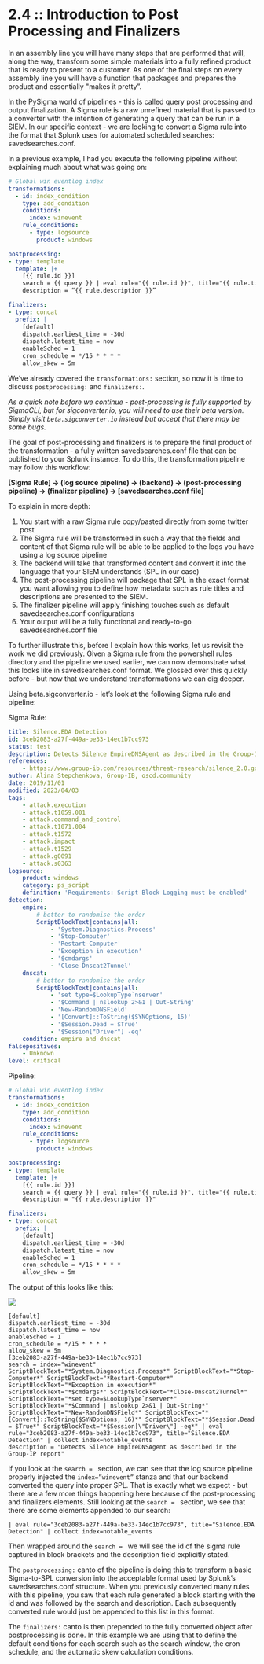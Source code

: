 # 2.4 :: Introduction to Post Processing and Finalizers
In an assembly line you will have many steps that are performed that will, along the way, transform some simple materials into a fully refined product that is ready to present to a customer. As one of the final steps on every assembly line you will have a function that packages and prepares the product and essentially "makes it pretty”.

In the PySigma world of pipelines - this is called query post processing and output finalization. A Sigma rule is a raw unrefined material that is passed to a converter with the intention of generating a query that can be run in a SIEM. In our specific context - we are looking to convert a Sigma rule into the format that Splunk uses for automated scheduled searches: savedsearches.conf.

In a previous example, I had you execute the following pipeline without explaining much about what was going on:

```yaml
# Global win eventlog index
transformations:
  - id: index_condition
    type: add_condition
    conditions:
      index: winevent
    rule_conditions:
      - type: logsource
        product: windows

postprocessing:
- type: template
  template: |+
    [{{ rule.id }}]
    search = {{ query }} | eval rule="{{ rule.id }}", title="{{ rule.title }}" | collect index=notable_events
    description = “{{ rule.description }}”

finalizers:
- type: concat
  prefix: |
    [default]
    dispatch.earliest_time = -30d
    dispatch.latest_time = now
    enableSched = 1
    cron_schedule = */15 * * * *
    allow_skew = 5m
```

We’ve already covered the `transformations:` section, so now it is time to discuss `postprocessing:` and `finalizers:`.

*As a quick note before we continue - post-processing is fully supported by SigmaCLI, but for sigconverter.io, you will need to use their beta version. Simply visit `beta.sigconverter.io` instead but accept that there may be some bugs.*

The goal of post-processing and finalizers is to prepare the final product of the transformation - a fully written savedsearches.conf file that can be published to your Splunk instance. To do this, the transformation pipeline may follow this workflow:  
  
**[Sigma Rule] → (log source pipeline) → (backend) → (post-processing pipeline) → (finalizer pipeline) → [savedsearches.conf file]**  

To explain in more depth:
1.  You start with a raw Sigma rule copy/pasted directly from some twitter post   
2.  The Sigma rule will be transformed in such a way that the fields and content of that Sigma rule will be able to be applied to the logs you have using a log source pipeline
3.  The backend will take that transformed content and convert it into the language that your SIEM understands (SPL in our case)
4.  The post-processing pipeline will package that SPL in the exact format you want allowing you to define how metadata such as rule titles and descriptions are presented to the SIEM.
5.  The finalizer pipeline will apply finishing touches such as default savedsearches.conf configurations
6.  Your output will be a fully functional and ready-to-go savedsearches.conf file

To further illustrate this, before I explain how this works, let us revisit the work we did previously. Given a Sigma rule from the powershell rules directory and the pipeline we used earlier, we can now demonstrate what this looks like in savedsearches.conf format. We glossed over this quickly before - but now that we understand transformations we can dig deeper.

Using beta.sigconverter.io - let’s look at the following Sigma rule and pipeline:  
  
Sigma Rule:  
```yaml
title: Silence.EDA Detection
id: 3ceb2083-a27f-449a-be33-14ec1b7cc973
status: test
description: Detects Silence EmpireDNSAgent as described in the Group-IP report
references:
    - https://www.group-ib.com/resources/threat-research/silence_2.0.going_global.pdf
author: Alina Stepchenkova, Group-IB, oscd.community
date: 2019/11/01
modified: 2023/04/03
tags:
    - attack.execution
    - attack.t1059.001
    - attack.command_and_control
    - attack.t1071.004
    - attack.t1572
    - attack.impact
    - attack.t1529
    - attack.g0091
    - attack.s0363
logsource:
    product: windows
    category: ps_script
    definition: 'Requirements: Script Block Logging must be enabled'
detection:
    empire:
        # better to randomise the order
        ScriptBlockText|contains|all:
            - 'System.Diagnostics.Process'
            - 'Stop-Computer'
            - 'Restart-Computer'
            - 'Exception in execution'
            - '$cmdargs'
            - 'Close-Dnscat2Tunnel'
    dnscat:
        # better to randomise the order
        ScriptBlockText|contains|all:
            - 'set type=$LookupType`nserver'
            - '$Command | nslookup 2>&1 | Out-String'
            - 'New-RandomDNSField'
            - '[Convert]::ToString($SYNOptions, 16)'
            - '$Session.Dead = $True'
            - '$Session["Driver"] -eq'
    condition: empire and dnscat
falsepositives:
    - Unknown
level: critical
```
Pipeline:

```yaml
# Global win eventlog index
transformations:
  - id: index_condition
    type: add_condition
    conditions:
      index: winevent
    rule_conditions:
      - type: logsource
        product: windows

postprocessing:
- type: template
  template: |+
    [{{ rule.id }}]
    search = {{ query }} | eval rule="{{ rule.id }}", title="{{ rule.title }}" | collect index=notable_events
    description = "{{ rule.description }}"

finalizers:
- type: concat
  prefix: |
    [default]
    dispatch.earliest_time = -30d
    dispatch.latest_time = now
    enableSched = 1
    cron_schedule = */15 * * * *
    allow_skew = 5m
```
The output of this looks like this:

![](https://github.com/The-Taggart-Institute/de-with-sigma/blob/main/Images/finalizer%2Bpostprocessing.png)

```
[default]
dispatch.earliest_time = -30d
dispatch.latest_time = now
enableSched = 1
cron_schedule = */15 * * * *
allow_skew = 5m
[3ceb2083-a27f-449a-be33-14ec1b7cc973]
search = index="winevent" ScriptBlockText="*System.Diagnostics.Process*" ScriptBlockText="*Stop-Computer*" ScriptBlockText="*Restart-Computer*" ScriptBlockText="*Exception in execution*" ScriptBlockText="*$cmdargs*" ScriptBlockText="*Close-Dnscat2Tunnel*" ScriptBlockText="*set type=$LookupType`nserver*" ScriptBlockText="*$Command | nslookup 2>&1 | Out-String*" ScriptBlockText="*New-RandomDNSField*" ScriptBlockText="*[Convert]::ToString($SYNOptions, 16)*" ScriptBlockText="*$Session.Dead = $True*" ScriptBlockText="*$Session[\"Driver\"] -eq*" | eval rule="3ceb2083-a27f-449a-be33-14ec1b7cc973", title="Silence.EDA Detection" | collect index=notable_events
description = "Detects Silence EmpireDNSAgent as described in the Group-IP report"
```
If you look at the `search = ` section, we can see that the log source pipeline properly injected the `index=”winevent”` stanza and that our backend converted the query into proper SPL. That is exactly what we expect - but there are a few more things happening here because of the post-processing and finalizers elements. Still looking at the `search = ` section, we see that there are some elements appended to our search:

`| eval rule="3ceb2083-a27f-449a-be33-14ec1b7cc973", title="Silence.EDA Detection" | collect index=notable_events`

Then wrapped around the `search = ` we will see the id of the sigma rule captured in block brackets and the description field explicitly stated.

The `postprocessing:` canto of the pipeline is doing this to transform a basic Sigma-to-SPL conversion into the acceptable format used by Splunk’s savedsearches.conf structure. When you previously converted many rules with this pipeline, you saw that each rule generated a block starting with the id and was followed by the search and description. Each subsequently converted rule would just be appended to this list in this format.

The `finalizers:` canto is then prepended to the fully converted object after postprocessing is done. In this example we are using that to define the default conditions for each search such as the search window, the cron schedule, and the automatic skew calculation conditions.
